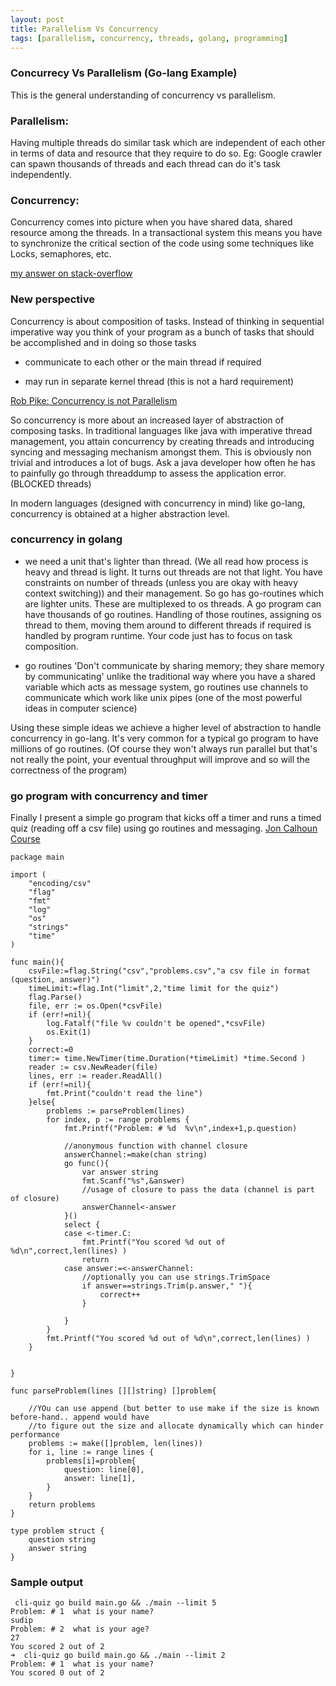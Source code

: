```yaml
---
layout: post
title: Parallelism Vs Concurrency
tags: [parallelism, concurrency, threads, golang, programming]
---
```



### Concurrecy Vs Parallelism (Go-lang Example)

This is the general understanding of concurrency vs parallelism.

### Parallelism:

   Having multiple threads do similar task which are independent of each other in terms of data and resource that they require to do so. Eg: Google crawler can spawn thousands of threads and each thread can do it's task independently.


### Concurrency:

   Concurrency comes into picture when you have shared data, shared resource among the threads. In a transactional system this means you have to synchronize the critical section of the code using some techniques like Locks, semaphores, etc.

[my answer on stack-overflow](https://stackoverflow.com/a/42340792/4589003)


### New perspective

   Concurrency is about composition of tasks. Instead of thinking in sequential imperative way you think of your program as a bunch of tasks that should be accomplished and in doing so those tasks

   - communicate to each other or the main thread if required

   - may run in separate kernel thread (this is not a hard requirement)

   [Rob Pike: Concurrency is not Parallelism](https://www.youtube.com/watch?v=cN_DpYBzKso)

   So concurrency is more about an increased layer of abstraction of composing tasks. In traditional languages like java with imperative thread management, you attain concurrency by creating threads and introducing syncing and messaging mechanism amongst them. This is obviously non trivial and introduces a lot of bugs. Ask a java developer how often he has to painfully go through threaddump to assess the application error. (BLOCKED threads)


   In modern languages (designed with concurrency in mind) like go-lang, concurrency is obtained at a higher abstraction level. 

### concurrency in golang 

   - we need a unit that's lighter than thread. (We all read how process is heavy and thread is light. It turns out threads are not that light. You have constraints on number of threads (unless you are okay with heavy context switching)) and their management. So go has go-routines which are lighter units. These are multiplexed to os threads. A go program can have thousands of go routines. Handling of those routines, assigning os thread to them, moving them around to different threads if required is handled by program runtime. Your code just has to focus on task composition.

   - go routines 'Don't communicate by sharing memory; they share memory by communicating' unlike the traditional way where you have a shared variable which acts as message system, go routines use channels to communicate which work like unix pipes (one of the most powerful ideas in computer science)


Using these simple ideas we achieve a higher level of abstraction to handle concurrency in go-lang. 
It's very common for a typical go program to have millions of go routines. (Of course they won't always run parallel but that's not really the point, your eventual throughput will improve and so will the correctness of the program)


### go program with concurrency and timer

Finally I present a simple go program that kicks off a timer and runs a timed quiz (reading off a csv file) using go routines and messaging. [Jon Calhoun Course](https://gophercises.com/)

```golang
package main

import (
	"encoding/csv"
	"flag"
	"fmt"
	"log"
	"os"
	"strings"
	"time"
)

func main(){
	csvFile:=flag.String("csv","problems.csv","a csv file in format (question, answer)")
	timeLimit:=flag.Int("limit",2,"time limit for the quiz")
	flag.Parse()
	file, err := os.Open(*csvFile)
	if (err!=nil){
		log.Fatalf("file %v couldn't be opened",*csvFile)
		os.Exit(1)
	}
	correct:=0
	timer:= time.NewTimer(time.Duration(*timeLimit) *time.Second )
	reader := csv.NewReader(file)
	lines, err := reader.ReadAll()
	if (err!=nil){
		fmt.Print("couldn't read the line")
	}else{
		problems := parseProblem(lines)
		for index, p := range problems {
			fmt.Printf("Problem: # %d  %v\n",index+1,p.question)

			//anonymous function with channel closure
			answerChannel:=make(chan string)
			go func(){
				var answer string
				fmt.Scanf("%s",&answer)
				//usage of closure to pass the data (channel is part of closure)
				answerChannel<-answer
			}()
			select {
			case <-timer.C:
				fmt.Printf("You scored %d out of %d\n",correct,len(lines) )
				return
			case answer:=<-answerChannel:
				//optionally you can use strings.TrimSpace
				if answer==strings.Trim(p.answer," "){
					correct++
				}

			}
		}
		fmt.Printf("You scored %d out of %d\n",correct,len(lines) )
	}


}

func parseProblem(lines [][]string) []problem{

	//YOu can use append (but better to use make if the size is known before-hand.. append would have
	//to figure out the size and allocate dynamically which can hinder performance
	problems := make([]problem, len(lines))
	for i, line := range lines {
		problems[i]=problem{
			question: line[0],
			answer: line[1],
		}
	}
	return problems
}

type problem struct {
	question string
	answer string
}
```

### Sample output

```golang
 cli-quiz go build main.go && ./main --limit 5
Problem: # 1  what is your name?
sudip
Problem: # 2  what is your age?
27
You scored 2 out of 2
➜  cli-quiz go build main.go && ./main --limit 2
Problem: # 1  what is your name?
You scored 0 out of 2
```


